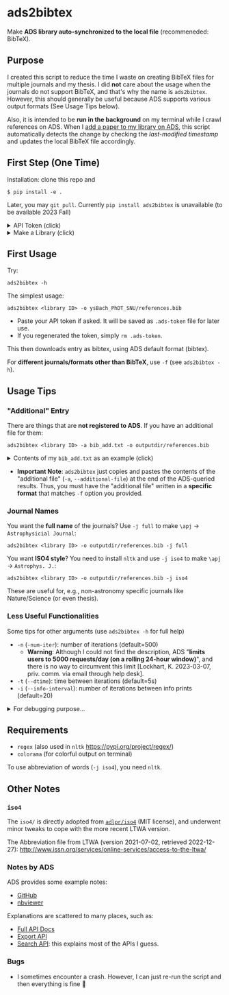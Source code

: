 # ads2bibtex
Make **ADS library auto-synchronized to the local file** (recommeneded: BibTeX).


## Purpose
I created this script to reduce the time I waste on creating BibTeX files for multiple journals and my thesis. I did **not** care about the usage when the journals do not support BibTeX, and that's why the name is `ads2bibtex`. However, this should generally be useful because ADS supports various output formats (See Usage Tips below).

Also, it is intended to be **run in the background** on my terminal while I crawl references on ADS. When I [add a paper to my library on ADS](http://adsabs.github.io/help/libraries/creating-libraries), this script automatically detects the change by checking the *last-modified timestamp* and updates the local BibTeX file accordingly.


## First Step (One Time)

Installation: clone this repo and

    $ pip install -e .

Later, you may `git pull`. Currently `pip install ads2bibtex` is unavailable (to be available 2023 Fall)

<details><summary>API Token (click)</summary>

**Get your own token**

* Go to [NASA ADS](https://ui.adsabs.harvard.edu/)
* Top right: `Log In`. After logging in...
* Top right: `Account` → `Settings`
* Left: `API Token`

Do **NOT** click `Generate a new key` unless you really need it!!
</details>

<details><summary>Make a Library (click)</summary>

**Make a Library you will use**

* Top right: `Account` → `ADS Libraries`
* Left: `ADD A LIBRARY` → Set the name of the library (e.g., "PhDT", "everything", "Bach+2023AJ").
* Select `Manage Access` Tab → copy <Library ID>: ``https://ui.adsabs.harvard.edu/public-libraries/<Library ID>``

</p>
</details>


## First Usage

Try:

    ads2bibtex -h

The simplest usage:

    ads2bibtex <library ID> -o ysBach_PhDT_SNU/references.bib

* Paste your API token if asked. It will be saved as `.ads-token` file for later use.
* If you regenerated the token, simply `rm .ads-token`.

This then downloads entry as bibtex, using ADS default format (bibtex).

For **different journals/formats other than BibTeX**, use `-f` (see `ads2bibtex -h`).

## Usage Tips
### "Additional" Entry
There are things that are **not registered to ADS**. If you have an additional file for them:

    ads2bibtex <library ID> -a bib_add.txt -o outputdir/references.bib

<details><summary>Contents of my <code>bib_add.txt</code> as an example (click)</summary>
<p>
I always use `-f bibtex` as default. Thus, my "additional file" is in BibTeX format:

```
% A part of my own bib_add.txt
@ARTICLE{2022_SAG_NICpolpy,
       author = {{Bach}, Yoonsoo P. and {Ishiguro}, Masateru and {Takahashi}, Jun and {Geem}, Jooyeon},
        title = "{Data Reduction Process and Pipeline for the NIC Polarimetry Mode in Python, NICpolpy}",
      journal = {Stars and Galaxies (arXiv:2212.14167)},
     keywords = {methods: data analysis, methods: observational, techniques: image processing, techniques: polarimetric},
         year = 2022,
        month = dec,
       volume = {5},
          eid = {4},
        pages = {4},
archivePrefix = {arXiv},
       eprint = {2212.14167},
 primaryClass = {astro-ph.IM},
       adsurl = {https://ui.adsabs.harvard.edu/abs/2022arXiv221214167B},
      adsnote = {}
}

@INPROCEEDINGS{gil-hutton-data,
title= {Catalogue of asteroid polarization curves},
author = {Gil-Hutton, R.},
year = {2017},
booktitle= {ACM (Asteroid, Comets, Meteors) 2017, Montevideo},
pages={Poster1.d.17},
URL= {http://gcpsj.sdf-eu.org/catalogo.html},
       adsurl = {},
      adsnote = {}
}
```

</p>
</details>

* **Important Note**: `ads2bibtex` just copies and pastes the contents of the "additional file" (`-a`, `--additional-file`) at the end of the ADS-queried results. Thus, you must have the "additional file" written in a **specific format** that matches `-f` option you provided.


### Journal Names
You want the **full name** of the journals? Use `-j full` to make ``\apj`` → ``Astrophysicial Journal``:

    ads2bibtex <library ID> -o outputdir/references.bib -j full

You want **ISO4 style**? You need to install `nltk` and use `-j iso4` to make ``\apj`` → ``Astrophys. J.``:

    ads2bibtex <library ID> -o outputdir/references.bib -j iso4

These are useful for, e.g., non-astronomy specific journals like Nature/Science (or even thesis).


### Less Useful Functionalities
Some tips for other arguments (use ``ads2bibtex -h`` for full help)
* ``-n`` (``-num-iter``): number of iterations (default=500)
  * **Warning**: Although I could not find the description, ADS "**limits users to 5000 requests/day (on a rolling 24-hour window)**", and there is no way to circumvent this limit [Lockhart, K. 2023-03-07, priv. comm. via email through help desk].
* ``-t`` (``--dtime``): time between iterations (default=5s)
* ``-i`` (``--info-interval``): number of iterations between info prints (default=20)

<details><summary>For debugging purpose...</summary>
<p>

If you want to save a separate output as *ADS-Export* functionality as ``bib_raw.txt`` for some reason (for me, I made it purely for debugging purpose):

    ads2bibtex <library ID> -r bib_raw.txt -o outputdir/references.bib

Use ``-f`` or ``-F`` (``--format`` or ``--format-raw``) to set the save style of output file and raw file, respectively. By default, ``-f`` is ``"bibtex"`` and ``-F`` is ``%R  # %3h_%Y_%q_%V_%p %T`` (a random testing format I used for debugging).

    ads2bibtex <library ID> -r bib_raw.txt -o outputdir/references.bib -F "%R  # %10.5N_%Y_%q_%V_%p %T"

This is the same as ADS's "Export → Custom Format". See [this help page](http://adsabs.github.io/help/actions/export) of ADS.

</p>
</details>


## Requirements
- `regex` (also used in `nltk` https://pypi.org/project/regex/)
- `colorama` (for colorful output on terminal)

To use abbreviation of words (``-j iso4``), you need `nltk`.


## Other Notes

### `iso4`
The `iso4/` is directly adopted from [`adlpr/iso4`](https://github.com/adlpr/iso4) (MIT license), and underwent minor tweaks to cope with the more recent LTWA version.

The Abbreviation file from LTWA (version 2021-07-02, retrieved 2022-12-27): http://www.issn.org/services/online-services/access-to-the-ltwa/

### Notes by ADS
ADS provides some example notes:
* [GitHub](https://github.com/adsabs/adsabs-dev-api)
* [nbviewer](https://nbviewer.jupyter.org/github/adsabs/adsabs-dev-api/tree/master/)

Explanations are scattered to many places, such as:
* [Full API Docs](https://ui.adsabs.harvard.edu/help/api/api-docs.html#auth)
* [Export API](https://nbviewer.jupyter.org/github/adsabs/adsabs-dev-api/blob/master/Export_API.ipynb)
* [Search API](https://nbviewer.jupyter.org/github/adsabs/adsabs-dev-api/blob/master/Search_API.ipynb): this explains most of the APIs I guess.

### Bugs
* I sometimes encounter a crash. However, I can just re-run the script and then everything is fine 🤷